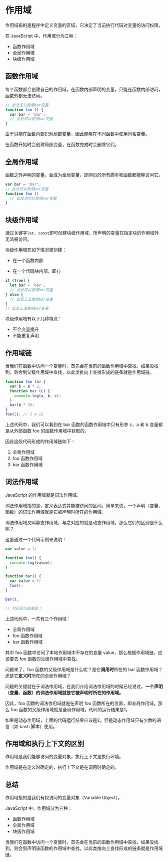 # 作用域

作用域指的是程序中定义变量的区域，它决定了当前执行代码对变量的访问权限。

在 JavaScript 中，作用域分为三种：

- 函数作用域
- 全局作用域
- 块级作用域

## 函数作用域

每个函数都会创建自己的作用域，在函数内部声明的变量，只能在函数内部访问，函数外部无法访问。

```js
// 此处无法使用bar变量
function foo () {
  var bar = 'bar';
  // 此处可以使用bar变量
}
```

由于只能在函数内部识别局部变量，因此能够在不同函数中使用同名变量。

在函数开始时会创建局部变量，在函数完成时会删除它们。

## 全局作用域

函数之外声明的变量，会成为全局变量，即网页的所有脚本和函数都能够访问它。

```js
var bar = 'bar';
// 此处可以使用bar变量
function foo () 
  // 此处也可以使用bar变量
}
```

## 块级作用域

通过关键字`let`、`const`即可创建块级作用域，所声明的变量在指定块的作用域外无法被访问。

块级作用域在如下情况被创建：

- 在一个函数内部

- 在一个代码块内部，即`{}`

```js
if (true) {
  let bar = 'bar';
  // 此处可以使用bar变量
} else {
  // 此处无法使用bar变量
}
// 此处无法使用bar变量
```

块级作用域有以下几种特点：

- 不会变量提升
- 不能重复声明

## 作用域链

当我们在函数中访问一个变量时，首先会在当前的函数作用域中查找，如果没找到，则会到父级作用域中查找，以此类推向上查找形成的链条就是作用域链。

```js
function foo (a) {
  var b = a * 2;
  function bar (c) {
    console.log(a, b, c);
  }
  bar(b * 3);
}
foo(2); // 2 4 12
```

上述代码中，我们可以看到在 bar 函数的函数作用域中只有形参 c，a 和 b 变量都是从外部函数 foo 的函数作用域中获取的。

因此这段代码形成的作用域链如下：

1. 全局作用域
2. foo 函数作用域
3. bar 函数作用域

## 词法作用域

 JavaScript 的作用域就是词法作用域。

词法作用域指的是，定义表达式并能被访问的区间。简单来说，一个声明（变量、函数）的词法作用域就是它被声明时所在的作用域。

词法作用域又叫静态作用域，与之对应的就是动态作用域，那么它们的区别是什么呢？

这里通过一个代码示例来说明：

```js
var value = 1;

function foo() {
  console.log(value);
}

function bar() {
  var value = 2;
  foo();
}

bar();

// 代码运行结果是？
```

上述代码中，一共有三个作用域：

- 全局作用域
- foo 函数作用域
- bar 函数作用域

其中 foo 函数中访问了本地作用域中不存在的变量 value，那么根据作用域链，应该要去 foo 函数的父级作用域中查找。

问题来了，foo 函数的父级作用域是什么呢？是它**调用时**所在的 bar 函数作用域？还是它**定义时**所在的全局作用域？

问题的关键就在于词法作用域，在我们介绍词法作用域的时候已经说过，**一个声明（变量、函数）的词法作用域就是它被声明时所在的作用域。**

因此，foo 函数的词法作用域就是在声明 foo 函数所在的位置，即全局作用域。那么 foo 函数的父级作用域就是全局作用域。代码的运行结果是1。

如果是动态作用域，上面的代码运行结果应该是2。但是动态作用域只有少数的语言（如 bash 脚本）使用。

## 作用域和执行上下文的区别

作用域是我们能够访问的变量对象，执行上下文是执行环境。

作用域是在定义时确定的，执行上下文是在调用时确定的。

## 总结

作用域指的是我们有权访问的变量对象（Variable Object）。

JavaScript 中，作用域分为三种：

- 函数作用域
- 全局作用域
- 块级作用域

当我们在函数中访问一个变量时，首先会在当前的函数作用域中查找，如果没找到，则会到声明该函数的作用域中查找，以此类推向上查找形成的链条就是作用域链。

<Vssue 
    :options="{ labels: [$page.relativePath.split('/')[0]] }" 
    :title="$page.relativePath.split('/')[1]" 
/>